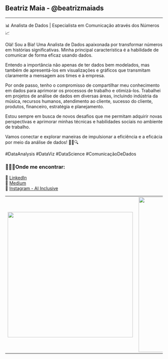 ## Beatriz Maia - @beatrizmaiads
-------------------------

<!-- ![image](/icon/icon-readme.png)   -->

📊 Analista de Dados | Especialista em Comunicação através dos Números 📈

Olá! Sou a Bia! 
Uma Analista de Dados apaixonada por transformar números em histórias significativas. Minha principal característica é a habilidade de comunicar de forma eficaz usando dados.

Entendo a importância não apenas de ter dados bem modelados, mas também de apresentá-los em visualizações e gráficos que transmitam claramente a mensagem aos times e à empresa.

Por onde passo, tenho o compromisso de compartilhar meu conhecimento em dados para aprimorar os processos de trabalho e otimizá-los. Trabalhei em projetos de análise de dados em diversas áreas, incluindo indústria da música, recursos humanos, atendimento ao cliente, sucesso do cliente, produtos, financeiro, estratégia e planejamento.

Estou sempre em busca de novos desafios que me permitam adquirir novas perspectivas e aprimorar minhas técnicas e habilidades sociais no ambiente de trabalho.

Vamos conectar e explorar maneiras de impulsionar a eficiência e a eficácia por meio da análise de dados! 🚀🎲🔍

#DataAnalysis #DataViz #DataScience #ComunicaçãoDeDados

### 👩🏼‍💻**Onde me encontrar**:

 🎲 [LinkedIn](https://www.linkedin.com/in/beatrizmaiads/)   
 🎲 [Medium](https://medium.com/@beatrizmaiads)  
 🎲 [Instagram - AI Inclusive](https://www.instagram.com/ai_inclusive/)
 
 
<center>
<table>
    <tr>
        <td><img width="400px" align="left" src="https://github-readme-stats.vercel.app/api/top-langs/?username=beatrizmaiads&hide=html&layout=compact&theme=nightowl" /></td>
        <td><img width="495px" align="left" src="https://github-readme-stats.vercel.app/api?username=beatrizmaiads&theme=nightowl"/></td>
    </tr>   
</table>
</center> 
